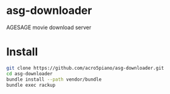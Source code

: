 # asg-downloader
AGESAGE movie download server

# Install

```sh
git clone https://github.com/acro5piano/asg-downloader.git
cd asg-downloader
bundle install --path vendor/bundle
bundle exec rackup
```
